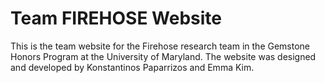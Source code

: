 # Team FIREHOSE Website

This is the team website for the Firehose research team in the Gemstone Honors Program at the University of Maryland. 
The website was designed and developed by Konstantinos Paparrizos and Emma Kim.



